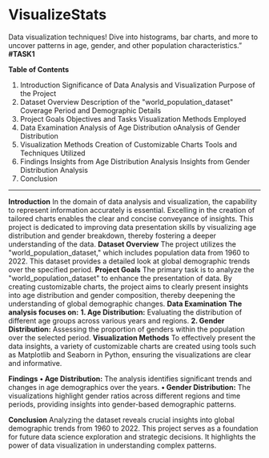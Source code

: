 # VisualizeStats
Data visualization techniques! Dive into histograms, bar charts, and more to uncover patterns in age, gender, and other population characteristics.”
**#TASK1**


**Table of Contents**
1.	Introduction
Significance of Data Analysis and Visualization
Purpose of the Project
2.	Dataset Overview
Description of the "world_population_dataset"
Coverage Period and Demographic Details
3.	Project Goals
Objectives and Tasks
Visualization Methods Employed
4.	Data Examination
Analysis of Age Distribution
oAnalysis of Gender Distribution
5.	Visualization Methods
Creation of Customizable Charts
Tools and Techniques Utilized
6.	Findings
Insights from Age Distribution Analysis
Insights from Gender Distribution Analysis
7.	Conclusion
________________________________________

**Introduction**
In the domain of data analysis and visualization, the capability to represent information accurately is essential. Excelling in the creation of tailored charts enables the clear and concise conveyance of insights. This project is dedicated to improving data presentation skills by visualizing age distribution and gender breakdown, thereby fostering a deeper understanding of the data.
**Dataset Overview**
The project utilizes the "world_population_dataset," which includes population data from 1960 to 2022. This dataset provides a detailed look at global demographic trends over the specified period.
**Project Goals**
The primary task is to analyze the "world_population_dataset" to enhance the presentation of data. By creating customizable charts, the project aims to clearly present insights into age distribution and gender composition, thereby deepening the understanding of global demographic changes.
**Data Examination**
**The analysis focuses on:**
**1.	Age Distribution:** Evaluating the distribution of different age groups across various years and regions.
**2.	Gender Distribution:** Assessing the proportion of genders within the population over the selected period.
**Visualization Methods**
To effectively present the data insights, a variety of customizable charts are created using tools such as Matplotlib and Seaborn in Python, ensuring the visualizations are clear and informative.

**Findings**
**•	Age Distribution:** The analysis identifies significant trends and changes in age demographics over the years.
**•	Gender Distribution:** The visualizations highlight gender ratios across different regions and time periods, providing insights into gender-based demographic patterns.


**Conclusion**
Analyzing the dataset reveals crucial insights into global demographic trends from 1960 to 2022. This project serves as a foundation for future data science exploration and strategic decisions. It highlights the power of data visualization in understanding complex patterns.


